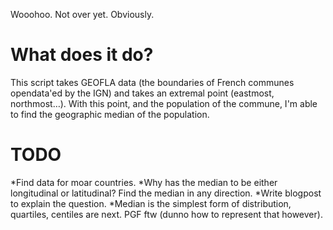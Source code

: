 Wooohoo. Not over yet. Obviously.

What does it do?
===============
This script takes GEOFLA data (the boundaries of French communes opendata'ed by the IGN) and takes an extremal point (eastmost, northmost…). With this point, and the population of the commune, I'm able to find the geographic median of the population.

TODO
====
*Find data for moar countries.
*Why has the median to be either longitudinal or latitudinal? Find the median in any direction.
*Write blogpost to explain the question.
*Median is the simplest form of distribution, quartiles, centiles are next. PGF ftw (dunno how to represent that however).
